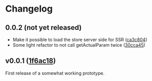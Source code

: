 # Changelog

## 0.0.2 (not yet released)

- Make it possible to load the store server side for SSR ([ca3c804](https://github.com/kisaragi-hiu/nanostores-search-params/commit/ca3c8049916812e8b7926e59f8fbe4d507ea0f6e))
- Some light refactor to not call getActualParam twice ([30cca45](https://github.com/kisaragi-hiu/nanostores-search-params/commit/30cca45ae059c57f0126bebbf73ed08d53148853))

## v0.0.1 ([1f6ac18](https://github.com/kisaragi-hiu/nanostores-search-params/commit/1f6ac18975ef36a9a0ed8792a8cc96c8cd4d0a1d))

First release of a somewhat working prototype.

<!-- Local Variables: -->
<!-- eval: (load (expand-file-name "./cmds.el")) -->
<!-- End: -->
